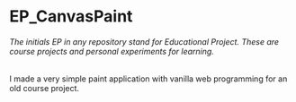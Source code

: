 # EP_CanvasPaint

###### The initials EP in any repository stand for Educational Project. These are course projects and personal experiments for learning.   

I made a very simple paint application with vanilla web programming for an old course project.
